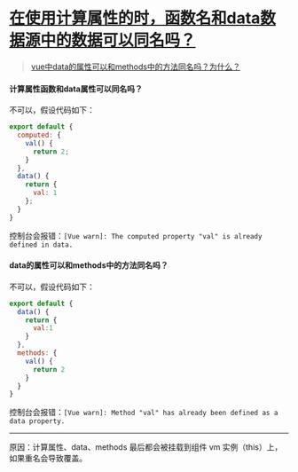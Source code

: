 # [在使用计算属性的时，函数名和data数据源中的数据可以同名吗？](https://github.com/haizlin/fe-interview/issues/558)

> [vue中data的属性可以和methods中的方法同名吗？为什么？](https://github.com/haizlin/fe-interview/issues/557)

#### 计算属性函数和data属性可以同名吗？

不可以，假设代码如下：

```js
export default {
  computed: {
    val() {
      return 2;
    }
  },
  data() {
    return {
      val: 1
    };
  }
}
```

控制台会报错：`[Vue warn]: The computed property "val" is already defined in data.`

#### data的属性可以和methods中的方法同名吗？

不可以，假设代码如下：

```js
export default {
  data() {
    return {
      val:1
    }
  },
  methods: {
    val() {
      return 2
    }
  }
}
```

控制台会报错：`[Vue warn]: Method "val" has already been defined as a data property.`

---

原因：计算属性、data、methods 最后都会被挂载到组件 vm 实例（this）上，如果重名会导致覆盖。
